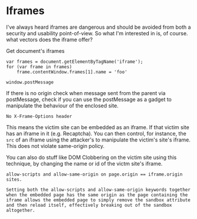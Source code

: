 # Iframes

I've always heard iframes are dangerous and should be avoided from both a security and usability point-of-view. So what I'm interested in is, of course. what  vectors does the iframe offer?

Get document's iframes

    var frames = document.getElementByTagName('iframe');
    for (var frame in frames)
        frame.contentWindow.frames[1].name = 'foo'

`window.postMessage`

If there is no origin check when message sent from the parent via postMessage, check if you can use the postMessage as a gadget to manipulate the behaviour of the enclosed site.

`No X-Frame-Options header`

This means the victim site can be embedded as an iframe. If that victim site has an iframe in it (e.g. Recaptcha). You can then control, for instance,  the `src` of an iframe using the attacker's to manipulate the victim's site's iframe. This does not violate same-origin policy. 

You can also do stuff like DOM Clobbering on the victim site using this technique, by changing the name or id of the victm site's iframe.

`allow-scripts and allow-same-origin on page.origin == iframe.origin sites.`

    Setting both the allow-scripts and allow-same-origin keywords together when the embedded page has the same origin as the page containing the iframe allows the embedded page to simply remove the sandbox attribute and then reload itself, effectively breaking out of the sandbox altogether.
